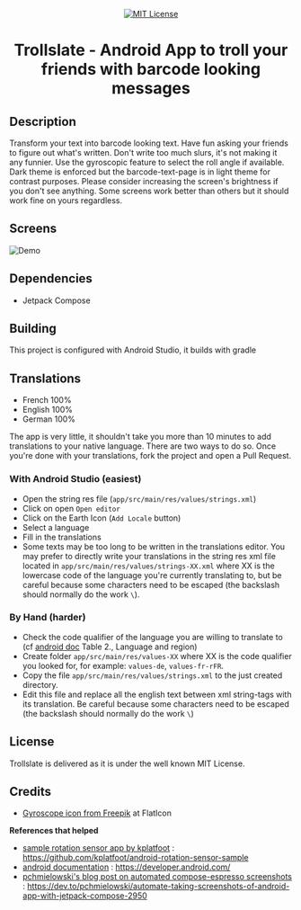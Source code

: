 <p align="center">
      <a href="https://scott-hamilton.mit-license.org/"><img alt="MIT License" src="https://img.shields.io/badge/License-MIT-525252.svg?labelColor=292929&logo=creative%20commons&style=for-the-badge" /></a>
</p>
<h1 align="center">Trollslate - Android App to troll your friends with barcode looking messages</h1>

## Description
Transform your text into barcode looking text.
Have fun asking your friends to figure out what's written.
Don't write too much slurs, it's not making it any funnier.
Use the gyroscopic feature to select the roll angle if available.
Dark theme is enforced but the barcode-text-page is in light theme for contrast purposes.
Please consider increasing the screen's brightness if you don't see anything.
Some screens work better than others but it should work fine on yours regardless.

## Screens
![Demo](https://user-images.githubusercontent.com/24496705/155399458-58716f80-02a0-431c-9125-8aca085e0d35.gif)

## Dependencies
 - Jetpack Compose

## Building
This project is configured with Android Studio, it builds with gradle

## Translations
 - French 100%
 - English 100%
 - German 100%

The app is very little, it shouldn't take you more than 10 minutes
to add translations to your native language. There are two ways to do so.
Once you're done with your translations, fork the project and open a Pull Request.

### With Android Studio (easiest)
 - Open the string res file (`app/src/main/res/values/strings.xml`)
 - Click on open `Open editor`
 - Click on the Earth Icon (`Add Locale` button)
 - Select a language
 - Fill in the translations
 - Some texts may be too long to be written in the translations editor. 
 You may prefer to directly write your translations in the string res
 xml file located in `app/src/main/res/values/strings-XX.xml` where XX
 is the lowercase code of the language you're currently translating to,
 but be careful because some characters need to be escaped
 (the backslash should normally do the work `\`).

### By Hand (harder)
 - Check the code qualifier of the language you are willing to translate to
 (cf [android doc](https://developer.android.com/guide/topics/resources/providing-resources#AlternativeResources)
 Table 2., Language and region)
 - Create folder `app/src/main/res/values-XX` where XX is the code qualifier
 you looked for, for example: `values-de`, `values-fr-rFR`.
 - Copy the file `app/src/main/res/values/strings.xml` to the just created directory.
 - Edit this file and replace all the english text between xml string-tags with its translation.
 Be careful because some characters need to be escaped
 (the backslash should normally do the work `\`)


## License
Trollslate is delivered as it is under the well known MIT License.

## Credits
 - [Gyroscope icon from Freepik](https://www.flaticon.com/free-icons/rotate) at FlatIcon

**References that helped**
 - [sample rotation sensor app by kplatfoot] : <https://github.com/kplatfoot/android-rotation-sensor-sample>
 - [android documentation] : <https://developer.android.com/>
 - [pchmielowski's blog post on automated compose-espresso screenshots] : <https://dev.to/pchmielowski/automate-taking-screenshots-of-android-app-with-jetpack-compose-2950>

[//]: # (These are reference links used in the body of this note and get stripped out when the markdown processor does its job. There is no need to format nicely because it shouldn't be seen. Thanks SO - http://stackoverflow.com/questions/4823468/store-comments-in-markdown-syntax)

   [sample rotation sensor app by kplatfoot]: <https://github.com/kplatfoot/android-rotation-sensor-sample>
   [pchmielowski's blog post on automated compose-espresso screenshots]: <https://dev.to/pchmielowski/automate-taking-screenshots-of-android-app-with-jetpack-compose-2950>
   [android documentation]: <https://developer.android.com/>
